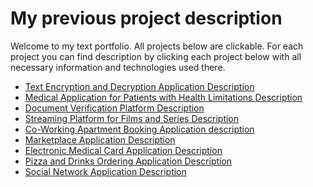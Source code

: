 # My previous project description

Welcome to my text portfolio. All projects below are clickable. For each project you can find description by clicking each project below with all necessary information and technologies used there.

- [Text Encryption and Decryption Application Description](encryption_app.md)
- [Medical Application for Patients with Health Limitations Description](medical_communication_platform.md)
- [Document Verification Platform Description](document_verification_platform.md)
- [Streaming Platform for Films and Series Description](video_streaming_platform.md)
- [Co-Working Apartment Booking Application description]()
- [Marketplace Application Description](marketplace_app.md)
- [Electronic Medical Card Application Description](medical_card_app.md)
- [Pizza and Drinks Ordering Application Description](pizza_restaurant_app.md)
- [Social Network Application Description](social_network_app.md)
